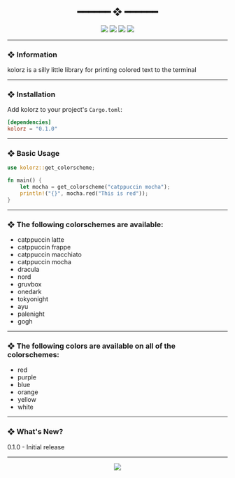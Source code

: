 <h2 align="center"> ━━━━━━  ❖  ━━━━━━ </h2>

<!-- BADGES -->
<div align="center">
   <p></p>
   
   <img src="https://img.shields.io/github/stars/dotzenith/kolorz.rs?color=F8BD96&labelColor=302D41&style=for-the-badge">   

   <img src="https://img.shields.io/github/forks/dotzenith/kolorz.rs?color=DDB6F2&labelColor=302D41&style=for-the-badge">   

   <img src="https://img.shields.io/github/repo-size/dotzenith/kolorz.rs?color=ABE9B3&labelColor=302D41&style=for-the-badge">
   
   <img src="https://img.shields.io/github/commit-activity/y/dotzenith/kolorz.rs?color=96CDFB&labelColor=302D41&style=for-the-badge&label=COMMITS"/>
   <br>
</div>

<p/>

---

### ❖ Information

kolorz is a silly little library for printing colored text to the terminal 

---

### ❖ Installation

Add kolorz to your project's `Cargo.toml`:

```toml
[dependencies]
kolorz = "0.1.0"
```

---

### ❖ Basic Usage

```rust
use kolorz::get_colorscheme;

fn main() {
    let mocha = get_colorscheme("catppuccin mocha");
    println!("{}", mocha.red("This is red"));
}
```

---
 
### ❖ The following colorschemes are available:

- catppuccin latte
- catppuccin frappe
- catppuccin macchiato
- catppuccin mocha
- dracula
- nord
- gruvbox
- onedark
- tokyonight
- ayu
- palenight
- gogh

---

### ❖ The following colors are available on all of the colorschemes:

- red
- purple
- blue
- orange
- yellow
- white

---

### ❖ What's New? 
0.1.0 - Initial release

---

<div align="center">

   <img src="https://img.shields.io/static/v1.svg?label=License&message=MIT&color=F5E0DC&labelColor=302D41&style=for-the-badge">

</div>
